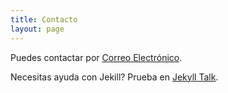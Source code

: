 ```yaml
---
title: Contacto
layout: page
---
```


Puedes contactar por [Correo Electrónico](mailto:rubenrojov@gmail.com).

Necesitas ayuda con Jekill? Prueba en [Jekyll Talk](https://talk.jekyllrb.com/).
